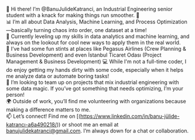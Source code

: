 👋 Hi there! I’m @BanuJulideKatranci, an Industrial Engineering senior student with a knack for making things run smoother. 🚀  
📊 I’m all about Data Analysis, Machine Learning, and Process Optimization—basically turning chaos into order, one dataset at a time!  
🌱 Currently leveling up my skills in data analytics and machine learning, and always on the lookout for cool new ways to apply them in the real world.  
💼 I’ve had some fun stints at places like Pegasus Airlines (Crew Planning & Business Development) and even İstanbul Ticaret Odası (Project Management & Business Development) 
💻 While I'm not a full-time coder, I do enjoy getting my hands dirty with some code, especially when it helps me analyze data or automate boring tasks!  
💞️ I’m looking to team up on projects that mix industrial engineering with some data magic. If you’ve got something that needs optimizing, I’m your person!  
🌍 Outside of work, you’ll find me volunteering with organizations because making a difference matters to me.  
📫 Let’s connect! Find me on [(https://www.linkedin.com/in/banu-jülide-katrancı-a6a490218/)) or shoot me an email at banujulidekatranci@gmail.com. I’m always down for a chat or collaboration.  
